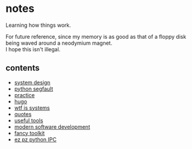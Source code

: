 # notes
Learning how things work.

For future reference, since my memory is as good as that of a floppy disk being waved around a neodymium magnet.  
I hope this isn't illegal.

## contents
* [system design](./system-design.md)
* [python segfault](./python-segfault.md)
* [practice](./practice.md)
* [hugo](./hugo-how.md)
* [wtf is systems](./wtf-is-systems.md)
* [quotes](./quotes.md)
* [useful tools](./toolkit.md)
* [modern software development](./modern-dev.md)
* [fancy toolkit](./fancy-toolkit.md)
* [ez pz python IPC](./ez-pz-python-ipc.md)